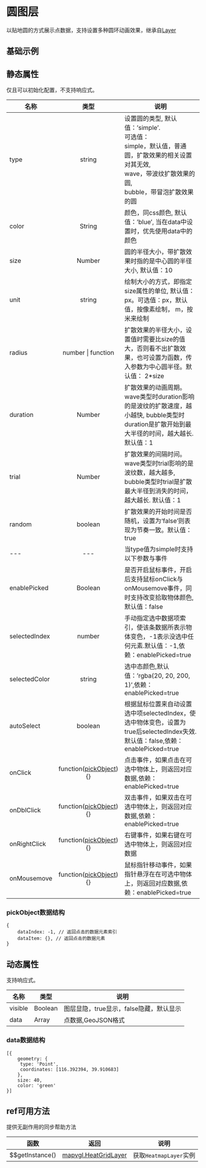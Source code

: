 # 圆图层
以贴地圆的方式展示点数据，支持设置多种圆环动画效果，继承自[Layer](https://mapv.baidu.com/gl/docs/Layer.html)

## 基础示例

<vuep template="#example"></vuep>

<script v-pre type="text/x-template" id="example">

  <template>
    <div class="bmap-page-container">
      <el-bmap vid="bmapDemo" :zoom="zoom" :center="center" class="bmap-demo">
        <el-bmapv-view>
            <el-bmapv-circle-layer :visible="visible" unit="m" :type="type" :size="10" :radius="radius" :data="data"></el-bmapv-circle-layer>
        </el-bmapv-view>
      </el-bmap>
      <div>
        <button @click="switchShow()">切换显隐</button>
      </div>
    </div>
  </template>

  <style>
    .bmap-demo {
      height: 300px;
    }
  </style>

  <script>
  
    module.exports = {
      name: 'bmap-page',
      data() {
        
        return {
          visible: false,
          zoom: 14,
          center: [121.5273285, 31.21515044],
          type: 'bubble',
          radius(size){
            return size * 2;
          },
          data: [{
              geometry: {
                  type: 'Point',
                  coordinates: [121.5273285, 31.21515044],
              },
              size: 30,
              color: 'red'
              },{
              geometry: {
                  type: 'Point',
                  coordinates: [121.5373285, 31.21515044],
              },
              size: 40,
              color: 'green'
          }]
        };
      },
      mounted(){
      },
      methods: {
        switchShow(){
          this.visible = !this.visible;
        }
      }
    };
  </script>

</script>


## 静态属性
仅且可以初始化配置，不支持响应式。

名称 | 类型 | 说明
---|:---:|---
type | string | 设置圆的类型, 默认值：’simple’. <br/>可选值：<br/> simple，默认值，普通圆，扩散效果的相关设置对其无效, <br/> wave，带波纹扩散效果的圆, <br/> bubble，带冒泡扩散效果的圆
color | String | 颜色，同css颜色, 默认值：’blue’, 当在data中设置时，优先使用data中的颜色
size | Number | 圆的半径大小，带扩散效果时指的是中心圆的半径大小, 默认值：10
unit | string | 绘制大小的方式，即指定size属性的单位, 默认值：px。可选值：px，默认值，按像素绘制， m，按米来绘制
radius | number &#124; function | 扩散效果的半径大小，设置值时需要比size的值大，否则看不出扩散效果，也可设置为函数，传入参数为中心圆半径。默认值： 2*size
duration | Number | 扩散效果的动画周期。wave类型时duration影响的是波纹的扩散速度，越小越快, bubble类型时duration是扩散开始到最大半径的时间，越大越长. 默认值：1
trial | Number | 扩散效果的间隔时间。wave类型时trial影响的是波纹数，越大越多, bubble类型时trial是扩散最大半径到消失的时间，越大越长. 默认值：1
random | boolean | 扩散效果的开始时间是否随机，设置为‘false’则表现为节奏一致。默认值：true 
---|---|当type值为simple时支持以下参数与事件
enablePicked | Boolean | 是否开启鼠标事件，开启后支持鼠标onClick与onMousemove事件，同时支持改变拾取物体颜色,默认值：false
selectedIndex | number | 手动指定选中数据项索引，使该条数据所表示物体变色，-1表示没选中任何元素.默认值：-1,依赖：enablePicked=true
selectedColor | string | 选中态颜色,默认值：’rgba(20, 20, 200, 1)’,依赖：enablePicked=true
autoSelect | boolean | 根据鼠标位置来自动设置选中项selectedIndex，使选中物体变色，设置为true后selectedIndex失效.默认值：false,依赖：enablePicked=true
onClick | function([pickObject](#pickObject数据结构)){} | 点击事件，如果点击在可选中物体上，则返回对应数据,依赖：enablePicked=true
onDblClick | function([pickObject](#pickObject数据结构)){} | 双击事件，如果双击在可选中物体上，则返回对应数据,依赖：enablePicked=true
onRightClick | function([pickObject](#pickObject数据结构)){} | 右键事件，如果右键在可选中物体上，则返回对应数据
onMousemove | function([pickObject](#pickObject数据结构)){} | 鼠标指针移动事件，如果指针悬浮在在可选中物体上，则返回对应数据,依赖：enablePicked=true

### pickObject数据结构
```
{
    dataIndex: -1, // 返回点击的数据元素索引
    dataItem: {}, // 返回点击的数据元素
}
```


## 动态属性
支持响应式。

名称 | 类型 | 说明
---|---|---|
visible | Boolean | 图层显隐，true显示，false隐藏，默认显示
data | Array  | 点数据,GeoJSON格式
                         
### data数据结构
```
[{
    geometry: {
     type: 'Point',
     coordinates: [116.392394, 39.910683]
    },
    size: 40,
    color: 'green'
}]
```

## ref可用方法
提供无副作用的同步帮助方法

函数 | 返回 | 说明
---|---|---|
$$getInstance() | [mapvgl.HeatGridLayer](https://mapv.baidu.com/gl/docs/HeatGridLayer.html) | 获取`HeatmapLayer`实例

